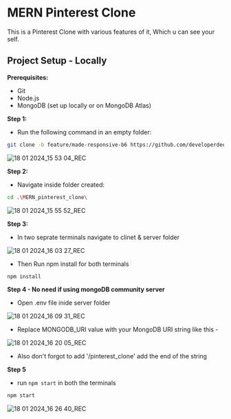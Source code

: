 
# MERN Pinterest Clone

This is a Pinterest Clone with various features of it, Which u can see your self.


## Project Setup - Locally

**Prerequisites:**

- Git
- Node.js
- MongoDB (set up locally or on MongoDB Atlas)


**Step 1:**

- Run the following command in an empty folder:

```bash
git clone -b feature/made-responsive-b6 https://github.com/developerdeepak25/MERN_pinterest_clone.git
```

![18 01 2024_15 53 04_REC](https://github.com/developerdeepak25/MERN_pinterest_clone/assets/88885917/0d722799-d990-47a2-8f5c-7c7cbc5fd271)

**Step 2:**

- Navigate inside folder created:

```bash
cd .\MERN_pinterest_clone\
```

![18 01 2024_15 55 52_REC](https://github.com/developerdeepak25/MERN_pinterest_clone/assets/88885917/117a2041-334a-43bf-93f9-c81d8c7298d6)


**Step 3:**

- In two seprate terminals navigate to clinet & server folder

![18 01 2024_16 03 27_REC](https://github.com/developerdeepak25/MERN_pinterest_clone/assets/88885917/c9d384d9-52b7-42bb-bf40-c229aaa9853d)


- Then Run npm install for both terminals

```bash
npm install
```

**Step 4 - No need if using mongoDB community server**

- Open .env file inide server folder
  
![18 01 2024_16 09 31_REC](https://github.com/developerdeepak25/MERN_pinterest_clone/assets/88885917/cb576fe8-3be2-4a3d-abe8-407ac88d1f54)

- Replace MONGODB_URI value with your MongoDB URI string like this -

![18 01 2024_16 20 05_REC](https://github.com/developerdeepak25/MERN_pinterest_clone/assets/88885917/b846a7ac-8f0d-49fa-b283-094c3da5e9a3)

- Also don't forgot to add '/pinterest_clone' add the end of the string


**Step 5**

- run `npm start` in both the terminals
  
```bash
npm start
```

![18 01 2024_16 26 40_REC](https://github.com/developerdeepak25/MERN_pinterest_clone/assets/88885917/6438e9de-cb40-49ce-8142-201b763cee03)
